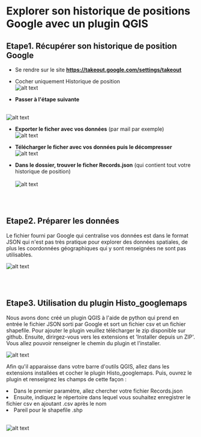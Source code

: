# Explorer son historique de positions Google avec un plugin QGIS

## Etape1. Récupérer son historique de position Google

* Se rendre sur le site **https://takeout.google.com/settings/takeout**

* Cocher uniquement Historique de position
<br> ![alt text](https://raw.githubusercontent.com/bmericskay/GeoDataGoogle/main/1.PNG)

* **Passer à l'étape suivante**

<br> ![alt text](https://raw.githubusercontent.com/bmericskay/GeoDataGoogle/main/2.PNG)

* **Exporter le ficher avec vos données** (par mail par exemple)
<br> ![alt text](https://raw.githubusercontent.com/bmericskay/GeoDataGoogle/main/3.PNG)


* **Télécharger le  ficher avec vos données puis le décompresser**
<br> ![alt text](https://raw.githubusercontent.com/bmericskay/GeoDataGoogle/main/4.PNG)


* **Dans le dossier, trouver le ficher Records.json** (qui contient tout votre historique de position)
<br> <br> ![alt text](https://raw.githubusercontent.com/bmericskay/GeoDataGoogle/main/5.PNG)

<br> <br>
## Etape2. Préparer les données

Le fichier fourni par Google qui centralise vos données est dans le format JSON qui n'est pas très pratique pour explorer des données spatiales, de plus les coordonnées géographiques qui y sont renseignées ne sont pas utilisables.
<br/>

![alt text](https://raw.githubusercontent.com/bmericskay/GeoDataGoogle/main/JSON.PNG)

<br> <br>
## Etape3. Utilisation du plugin Histo_googlemaps

Nous avons donc créé un plugin QGIS à l'aide de python qui prend en entrée le fichier JSON sorti par Google et sort un fichier csv et un fichier shapefile. Pour ajouter le plugin veuillez télécharger le zip disponible sur github. Ensuite, dirirgez-vous vers les extensions et 'Installer depuis un ZIP'. Vous allez pouvoir renseigner le chemin du plugin et l'installer.</br>

![alt text](https://raw.githubusercontent.com/bmericskay/GeoDataGoogle/main/JSON.PNG)

Afin qu'il apparaisse dans votre barre d'outils QGIS, allez dans les extensions installées et cocher le plugin Histo_googlemaps.
Puis, ouvrez le plugin et renseignez les champs de cette façon : 
<ul></ul>
  <li>Dans le premier paramètre, allez chercher votre fichier Records.json</li>
  <li>Ensuite, indiquez le répertoire dans lequel vous souhaitez enregistrer le fichier csv en ajoutant .csv après le nom</li>
  <li>Pareil pour le shapefile .shp </li></br>

![alt text](https://raw.githubusercontent.com/bmericskay/GeoDataGoogle/main/JSON.PNG)
